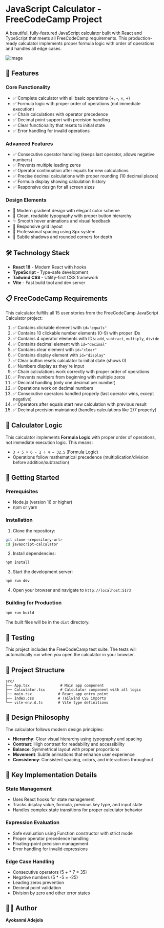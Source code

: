 # JavaScript Calculator - FreeCodeCamp Project

A beautiful, fully-featured JavaScript calculator built with React and TypeScript that meets all FreeCodeCamp requirements. This production-ready calculator implements proper formula logic with order of operations and handles all edge cases.

![image](https://github.com/user-attachments/assets/ac35a5b5-491f-4835-9f23-9ad8a6aeb583)

## 🚀 Features

### Core Functionality
- ✅ Complete calculator with all basic operations (+, -, ×, ÷)
- ✅ Formula logic with proper order of operations (not immediate execution)
- ✅ Chain calculations with operator precedence
- ✅ Decimal point support with precision handling
- ✅ Clear functionality that resets to initial state
- ✅ Error handling for invalid operations

### Advanced Features
- ✅ Consecutive operator handling (keeps last operator, allows negative numbers)
- ✅ Prevents multiple leading zeros
- ✅ Operator continuation after equals for new calculations
- ✅ Precise decimal calculations with proper rounding (10 decimal places)
- ✅ Formula display showing calculation history
- ✅ Responsive design for all screen sizes

### Design Elements
- 🎨 Modern gradient design with elegant color scheme
- 🎯 Clean, readable typography with proper button hierarchy
- ✨ Smooth hover animations and visual feedback
- 📱 Responsive grid layout
- 🎪 Professional spacing using 8px system
- 🌟 Subtle shadows and rounded corners for depth

## 🛠️ Technology Stack

- **React 18** - Modern React with hooks
- **TypeScript** - Type-safe development
- **Tailwind CSS** - Utility-first CSS framework
- **Vite** - Fast build tool and dev server

## 📋 FreeCodeCamp Requirements

This calculator fulfills all 15 user stories from the FreeCodeCamp JavaScript Calculator project:

1. ✅ Contains clickable element with `id="equals"`
2. ✅ Contains 10 clickable number elements (0-9) with proper IDs
3. ✅ Contains 4 operator elements with IDs: `add`, `subtract`, `multiply`, `divide`
4. ✅ Contains decimal element with `id="decimal"`
5. ✅ Contains clear element with `id="clear"`
6. ✅ Contains display element with `id="display"`
7. ✅ Clear button resets calculator to initial state (shows 0)
8. ✅ Numbers display as they're input
9. ✅ Chain calculations work correctly with proper order of operations
10. ✅ Prevents numbers from beginning with multiple zeros
11. ✅ Decimal handling (only one decimal per number)
12. ✅ Operations work on decimal numbers
13. ✅ Consecutive operators handled properly (last operator wins, except negative)
14. ✅ Operators after equals start new calculation with previous result
15. ✅ Decimal precision maintained (handles calculations like 2/7 properly)

## 🎯 Calculator Logic

This calculator implements **Formula Logic** with proper order of operations, not immediate execution logic. This means:

- `3 + 5 × 6 - 2 ÷ 4 = 32.5` (Formula Logic)
- Operations follow mathematical precedence (multiplication/division before addition/subtraction)

## 🚀 Getting Started

### Prerequisites
- Node.js (version 16 or higher)
- npm or yarn

### Installation

1. Clone the repository:
```bash
git clone <repository-url>
cd javascript-calculator
```

2. Install dependencies:
```bash
npm install
```

3. Start the development server:
```bash
npm run dev
```

4. Open your browser and navigate to `http://localhost:5173`

### Building for Production

```bash
npm run build
```

The built files will be in the `dist` directory.

## 🧪 Testing

This project includes the FreeCodeCamp test suite. The tests will automatically run when you open the calculator in your browser.

## 📁 Project Structure

```
src/
├── App.tsx              # Main app component
├── Calculator.tsx       # Calculator component with all logic
├── main.tsx            # React app entry point
├── index.css           # Tailwind CSS imports
└── vite-env.d.ts       # Vite type definitions
```

## 🎨 Design Philosophy

The calculator follows modern design principles:

- **Hierarchy**: Clear visual hierarchy using typography and spacing
- **Contrast**: High contrast for readability and accessibility
- **Balance**: Symmetrical layout with proper proportions
- **Movement**: Subtle animations that enhance user experience
- **Consistency**: Consistent spacing, colors, and interactions throughout

## 🔧 Key Implementation Details

### State Management
- Uses React hooks for state management
- Tracks display value, formula, previous key type, and input state
- Handles complex state transitions for proper calculator behavior

### Expression Evaluation
- Safe evaluation using Function constructor with strict mode
- Proper operator precedence handling
- Floating-point precision management
- Error handling for invalid expressions

### Edge Case Handling
- Consecutive operators (5 + * 7 = 35)
- Negative numbers (5 * -5 = -25)
- Leading zeros prevention
- Decimal point validation
- Division by zero and other error states


## 👨‍💻 Author

**Ayokanmi Adejola**
